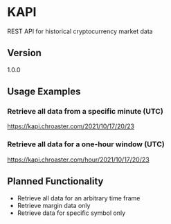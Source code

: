 # KAPI
REST API for historical cryptocurrency market data

## Version
1.0.0

## Usage Examples
### Retrieve all data from a specific minute (UTC)
https://kapi.chroaster.com/2021/10/17/20/23

### Retrieve all data for a one-hour window (UTC)
https://kapi.chroaster.com/hour/2021/10/17/20/23


## Planned Functionality
 - Retrieve all data for an arbitrary time frame
 - Retrieve margin data only
 - Retrieve data for specific symbol only
